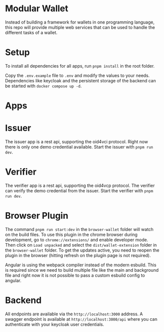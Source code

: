 # Modular Wallet

Instead of building a framework for wallets in one programming language, this repo will provide multiple web services that can be used to handle the different tasks of a wallet.


# Setup
To install all dependencies for all apps, run `pnpm install` in the root folder.

Copy the `.env.example` file to `.env` and modify the values to your needs.
Dependencies like keycloak and the persistent storage of the backend can be started with `docker compose up -d`.

# Apps

# Issuer
The issuer app is a rest api, supporting the oid4vci protocol. Right now there is only one demo credential available. Start the issuer with `pnpm run dev`.

# Verifier
The verifier app is a rest api, supporting the oid4vcp protocol. The verifier can verify the demo credential from the issuer. Start the verifier with `pnpm run dev`.

# Browser Plugin
The command `pnpm run start:dev` in the `browser-wallet` folder will watch on the build files. To use this plugin in the chrome browser during development, go to `chrome://extensions/` and enable developer mode. Then click on `Load unpacked` and select the `dist/wallet-extension` folder in the `browser-wallet` folder. To get the updates active, you need to reopen the plugin in the browser (hitting refresh on the plugin page is not required).

Angular is using the webpack compiler instead of the modern esbuild. This is required since we need to build multiple file like the main and background file and right now it is not possible to pass a custom esbuild config to angular.

# Backend
All endpoints are available via the `http://localhost:3000` address. A swagger endpoint is available at `http://localhost:3000/api` where you can authenticate with your keycloak user credentials.